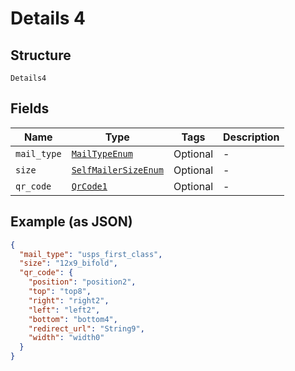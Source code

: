 
# Details 4

## Structure

`Details4`

## Fields

| Name | Type | Tags | Description |
|  --- | --- | --- | --- |
| `mail_type` | [`MailTypeEnum`](../../doc/models/mail-type-enum.md) | Optional | - |
| `size` | [`SelfMailerSizeEnum`](../../doc/models/self-mailer-size-enum.md) | Optional | - |
| `qr_code` | [`QrCode1`](../../doc/models/qr-code-1.md) | Optional | - |

## Example (as JSON)

```json
{
  "mail_type": "usps_first_class",
  "size": "12x9_bifold",
  "qr_code": {
    "position": "position2",
    "top": "top8",
    "right": "right2",
    "left": "left2",
    "bottom": "bottom4",
    "redirect_url": "String9",
    "width": "width0"
  }
}
```

